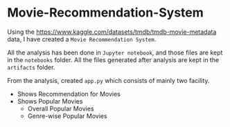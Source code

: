 # Movie-Recommendation-System

Using the https://www.kaggle.com/datasets/tmdb/tmdb-movie-metadata data, I have created a `Movie Recommendation System`.

All the analysis has been done in `Jupyter notebook`, and those files are kept in the `notebooks` folder.
All the files generated after analysis are kept in the `artifacts` folder.

From the analysis, created `app.py` which consists of mainly two facility.
  - Shows Recommendation for Movies
  - Shows Popular Movies
      - Overall Popular Movies
      - Genre-wise Popular Movies
